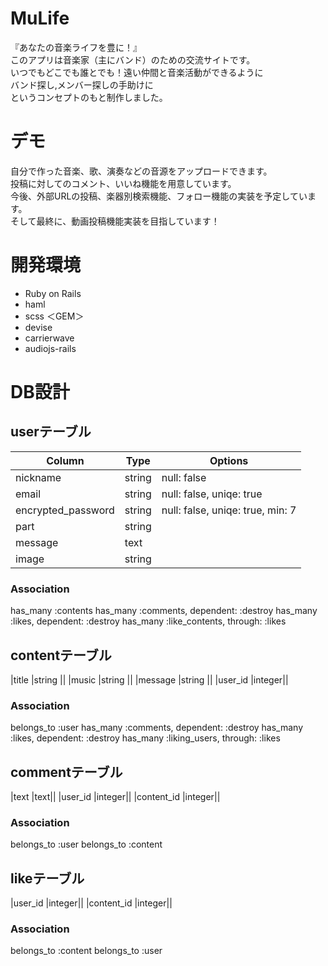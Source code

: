 # MuLife
『あなたの音楽ライフを豊に！』  
このアプリは音楽家（主にバンド）のための交流サイトです。  
いつでもどこでも誰とでも！遠い仲間と音楽活動ができるように  
バンド探し,メンバー探しの手助けに  
というコンセプトのもと制作しました。  
# デモ
自分で作った音楽、歌、演奏などの音源をアップロードできます。  
投稿に対してのコメント、いいね機能を用意しています。  
今後、外部URLの投稿、楽器別検索機能、フォロー機能の実装を予定しています。  
そして最終に、動画投稿機能実装を目指しています！

# 開発環境
* Ruby on Rails
* haml
* scss
＜GEM＞
* devise
* carrierwave
* audiojs-rails

# DB設計
## userテーブル
|Column         |Type   |Options|
|---------------|-------|-------|
|nickname       |string |null: false|
|email          |string |null: false, uniqe: true|
|encrypted_password|string |null: false, uniqe: true, min: 7|
|part           |string ||
|message        |text   ||
|image          |string ||

### Association
has_many :contents
has_many :comments, dependent: :destroy
has_many :likes, dependent: :destroy
has_many :like_contents, through: :likes


## contentテーブル
|title          |string ||
|music          |string ||
|message        |string ||
|user_id        |integer||

### Association
belongs_to :user
has_many   :comments, dependent: :destroy
has_many   :likes, dependent: :destroy
has_many   :liking_users, through: :likes


## commentテーブル
|text           |text||
|user_id        |integer||
|content_id     |integer||

### Association
belongs_to :user
belongs_to :content


## likeテーブル
|user_id        |integer||
|content_id     |integer||

### Association
belongs_to :content
belongs_to :user
